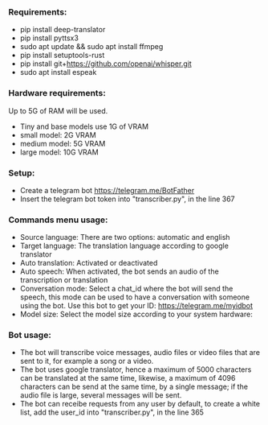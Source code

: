 ### Requirements:
* pip install deep-translator
* pip install pyttsx3
* sudo apt update && sudo apt install ffmpeg
* pip install setuptools-rust
* pip install git+https://github.com/openai/whisper.git
* sudo apt install espeak

### Hardware requirements:
Up to 5G of RAM will be used.
* Tiny and base models use 1G of VRAM
* small model: 2G VRAM
* medium model: 5G VRAM
* large model: 10G VRAM

### Setup:
* Create a telegram bot https://telegram.me/BotFather
* Insert the telegram bot token into "transcriber.py", in the line 367

### Commands menu usage:
* Source language: There are two options: automatic and english
* Target language: The translation language according to google translator
* Auto translation: Activated or deactivated
* Auto speech: When activated, the bot sends an audio of the transcription or translation
* Conversation mode: Select a chat_id where the bot will send the speech, this mode can be used to have a conversation with someone using the bot. Use this bot to get your ID: https://telegram.me/myidbot
* Model size: Select the model size according to your system hardware:

### Bot usage:
* The bot will transcribe voice messages, audio files or video files that are sent to it, for example a song or a video.
* The bot uses google translator, hence a maximum of 5000 characters can be translated at the same time, likewise, a maximum of 4096 characters can be send at the same time, by a single message; if the audio file is large, several messages will be sent.
* The bot can receibe requests from any user by default, to create a white list, add the user_id into "transcriber.py", in the line 365
